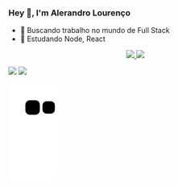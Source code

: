 
### Hey 👋, I'm Alerandro Lourenço
- 🔭 Buscando trabalho no mundo de Full Stack
- 🌱 Estudando Node, React

<div align="center">
  <a href="https://github.com/rafaballerini">
  <img height="150em" src="https://github-readme-stats.vercel.app/api?username=Alerandro&show_icons=true&theme=dark&include_all_commits=true&count_private=true"/>
  <img height="150em" src="https://github-readme-stats.vercel.app/api/top-langs/?username=Alerandro&layout=compact&langs_count=7&theme=dark"/>
</div>


 <a href = "mailto:alerrandro68@gmail.com"><img src="https://img.shields.io/badge/-Gmail-%23333?style=for-the-badge&logo=gmail&logoColor=white" target="_blank"></a>
  <a href="https://www.linkedin.com/in/alerandro-lourenço-004962218/" target="_blank"><img src="https://img.shields.io/badge/-LinkedIn-%230077B5?style=for-the-badge&logo=linkedin&logoColor=white" target="_blank"></a> 
  
 ![Snake animation](https://github.com/Alerandro/Alerandro/blob/output/github-contribution-grid-snake.svg)
</div>

